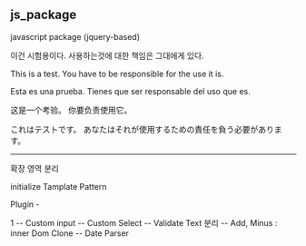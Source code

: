 js_package
-------------------------------------------------------------------------------------

javascript package (jquery-based)

이건 시험용이다.
사용하는것에 대한 책임은 그대에게 있다.

This is a test. 
You have to be responsible for the use it is.

Esta es una prueba. 
Tienes que ser responsable del uso que es.

这是一个考验。 
你要负责使用它。

これはテストです。 
あなたはそれが使用するための責任を負う必要があります。


-------------------------------------------------------------------------------------

확장 영역 분리

initialize Tamplate Pattern

Plugin - 

1
-- Custom input
-- Custom Select
-- Validate Text 분리
-- Add, Minus : inner Dom Clone
-- Date Parser
